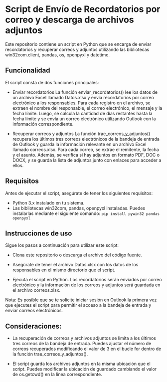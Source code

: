 # Script de Envío de Recordatorios por correo y descarga de archivos adjuntos

Este repositorio contiene un script en Python que se encarga de enviar recordatorios y recuperar correos y adjuntos utilizando las bibliotecas win32com.client, pandas, os, openpyxl y datetime.

## Funcionalidad
El script consta de dos funciones principales:

- Enviar recordatorios
La función enviar_recordatorios() lee los datos de un archivo Excel llamado Datos.xlsx y envía recordatorios por correo electrónico a los responsables. Para cada registro en el archivo, se extraen el nombre del responsable, el correo electrónico, el mensaje y la fecha límite. Luego, se calcula la cantidad de días restantes hasta la fecha límite y se envía un correo electrónico utilizando Outlook con la información correspondiente.

- Recuperar correos y adjuntos
La función trae_correos_y_adjuntos() recupera los últimos tres correos electrónicos de la bandeja de entrada de Outlook y guarda la información relevante en un archivo Excel llamado correos.xlsx. Para cada correo, se extrae el remitente, la fecha y el asunto. Además, se verifica si hay adjuntos en formato PDF, DOC o DOCX, y se guarda la lista de adjuntos junto con enlaces para acceder a ellos.

## Requisitos
Antes de ejecutar el script, asegúrate de tener los siguientes requisitos:

- Python 3.x instalado en tu sistema.
- Las bibliotecas win32com, pandas, openpyxl instaladas. Puedes instalarlas mediante el siguiente comando:
  `pip install pywin32 pandas openpyxl`

## Instrucciones de uso
Sigue los pasos a continuación para utilizar este script:

- Clona este repositorio o descarga el archivo del código fuente.

- Asegúrate de tener el archivo Datos.xlsx con los datos de los responsables en el mismo directorio que el script.

- Ejecuta el script en Python. Los recordatorios serán enviados por correo electrónico y la información de los correos y adjuntos será guardada en el archivo correos.xlsx.

Nota: Es posible que se te solicite iniciar sesión en Outlook la primera vez que ejecutes el script para permitir el acceso a la bandeja de entrada y enviar correos electrónicos.

## Consideraciones:
- La recuperación de correos y archivos adjuntos se limita a los últimos tres correos de la bandeja de entrada. Puedes ajustar el número de correos recuperados modificando el valor de 3 en el bucle for dentro de la función trae_correos_y_adjuntos().

- El script guarda los archivos adjuntos en la misma ubicación que el script. Puedes modificar la ubicación de guardado cambiando el valor de os.getcwd() en la línea correspondiente.
